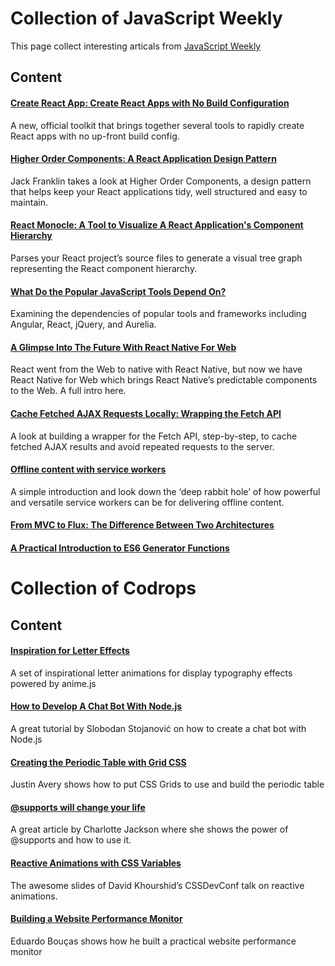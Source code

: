 # Collection of JavaScript Weekly
This page collect interesting articals from [JavaScript Weekly](http://javascriptweekly.com/)

## Content
#### [Create React App: Create React Apps with No Build Configuration](https://github.com/facebookincubator/create-react-app)
A new, official toolkit that brings together several tools to rapidly create React apps with no up-front build config.

#### [Higher Order Components: A React Application Design Pattern](https://www.sitepoint.com/react-higher-order-components)
Jack Franklin takes a look at Higher Order Components, a design pattern that helps keep your React applications tidy, well structured and easy to maintain.

#### [React Monocle: A Tool to Visualize A React Application's Component Hierarchy](https://github.com/team-gryff/react-monocle)
Parses your React project’s source files to generate a visual tree graph representing the React component hierarchy.

#### [What Do the Popular JavaScript Tools Depend On?](http://developer.telerik.com/featured/popular-javascript-tools-depend)
Examining the dependencies of popular tools and frameworks including Angular, React, jQuery, and Aurelia.

#### [A Glimpse Into The Future With React Native For Web](https://www.smashingmagazine.com/2016/08/a-glimpse-into-the-future-with-react-native-for-web/)
React went from the Web to native with React Native, but now we have React Native for Web which brings React Native’s predictable components to the Web. A full intro here.

#### [Cache Fetched AJAX Requests Locally: Wrapping the Fetch API](https://www.sitepoint.com/cache-fetched-ajax-requests/)
A look at building a wrapper for the Fetch API, step-by-step, to cache fetched AJAX results and avoid repeated requests to the server.

#### [Offline content with service workers](https://madebymike.com.au//writing/service-workers/)
A simple introduction and look down the ‘deep rabbit hole’ of how powerful and versatile service workers can be for delivering offline content.

#### [From MVC to Flux: The Difference Between Two Architectures](https://www.youtube.com/watch?v=p8tqhf5qKOI)

#### [A Practical Introduction to ES6 Generator Functions](http://thejsguy.com/2016/10/15/a-practical-introduction-to-es6-generator-functions.html)

# Collection of Codrops
## Content
#### [Inspiration for Letter Effects](http://tympanus.net/codrops/2016/10/18/inspiration-for-letter-effects/)
A set of inspirational letter animations for display typography effects powered by anime.js

#### [How to Develop A Chat Bot With Node.js](https://www.smashingmagazine.com/2016/10/how-to-develop-a-chat-bot-with-node-js/)
A great tutorial by Slobodan Stojanović on how to create a chat bot with Node.js

#### [Creating the Periodic Table with Grid CSS](https://responsivedesign.is/articles/creating-the-periodic-table-with-grid-css/)
Justin Avery shows how to put CSS Grids to use and build the periodic table

#### [@supports will change your life](http://www.lottejackson.com/learning/supports-will-change-your-life)
A great article by Charlotte Jackson where she shows the power of @supports and how to use it.

#### [Reactive Animations with CSS Variables](http://slides.com/davidkhourshid/reactanim#/)
The awesome slides of David Khourshid’s CSSDevConf talk on reactive animations.

#### [Building a Website Performance Monitor](https://css-tricks.com/building-website-performance-monitor/)
Eduardo Bouças shows how he built a practical website performance monitor

